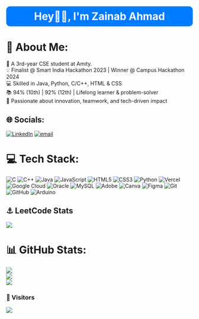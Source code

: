 <h1 align="center" style="background-color:#007BFF;color:white;padding:10px;border-radius:10px;">
  Hey👋🏻, I'm Zainab Ahmad
</h1>

# 💫 About Me:
🌟 A 3rd-year CSE student at Amity.  <br>💡 Finalist @ Smart India Hackathon 2023 | Winner @ Campus Hackathon 2024  <br>💻 Skilled in Java, Python, C/C++, HTML & CSS  <br>📚 94% (10th) | 92% (12th) | Lifelong learner & problem-solver  <br>🤝 Passionate about innovation, teamwork, and tech-driven impact  <br>

## 🌐 Socials:
[![LinkedIn](https://img.shields.io/badge/LinkedIn-%230077B5.svg?logo=linkedin&logoColor=white)](https://linkedin.com/in/https://www.linkedin.com/in/zainabahmad14/) [![email](https://img.shields.io/badge/Email-D14836?logo=gmail&logoColor=white)](mailto:zainab14ahmad@gmail.com) 


# 💻 Tech Stack:
![C](https://img.shields.io/badge/c-%2300599C.svg?style=for-the-badge&logo=c&logoColor=white) ![C++](https://img.shields.io/badge/c++-%2300599C.svg?style=for-the-badge&logo=c%2B%2B&logoColor=white) ![Java](https://img.shields.io/badge/java-%23ED8B00.svg?style=for-the-badge&logo=openjdk&logoColor=white) ![JavaScript](https://img.shields.io/badge/javascript-%23323330.svg?style=for-the-badge&logo=javascript&logoColor=%23F7DF1E) ![HTML5](https://img.shields.io/badge/html5-%23E34F26.svg?style=for-the-badge&logo=html5&logoColor=white) ![CSS3](https://img.shields.io/badge/css3-%231572B6.svg?style=for-the-badge&logo=css3&logoColor=white) ![Python](https://img.shields.io/badge/python-3670A0?style=for-the-badge&logo=python&logoColor=ffdd54) ![Vercel](https://img.shields.io/badge/vercel-%23000000.svg?style=for-the-badge&logo=vercel&logoColor=white) ![Google Cloud](https://img.shields.io/badge/GoogleCloud-%234285F4.svg?style=for-the-badge&logo=google-cloud&logoColor=white) ![Oracle](https://img.shields.io/badge/Oracle-F80000?style=for-the-badge&logo=oracle&logoColor=white) ![MySQL](https://img.shields.io/badge/mysql-4479A1.svg?style=for-the-badge&logo=mysql&logoColor=white) ![Adobe](https://img.shields.io/badge/adobe-%23FF0000.svg?style=for-the-badge&logo=adobe&logoColor=white) ![Canva](https://img.shields.io/badge/Canva-%2300C4CC.svg?style=for-the-badge&logo=Canva&logoColor=white) ![Figma](https://img.shields.io/badge/figma-%23F24E1E.svg?style=for-the-badge&logo=figma&logoColor=white) ![Git](https://img.shields.io/badge/git-%23F05033.svg?style=for-the-badge&logo=git&logoColor=white) ![GitHub](https://img.shields.io/badge/github-%23121011.svg?style=for-the-badge&logo=github&logoColor=white) ![Arduino](https://img.shields.io/badge/-Arduino-00979D?style=for-the-badge&logo=Arduino&logoColor=white)

## ⚓ LeetCode Stats
![](https://leetcard.jacoblin.cool/zainab14ahmad?cache=0)

 # 📊 GitHub Stats:
![](https://github-readme-stats.vercel.app/api?username=codiezodie&theme=highcontrast&hide_border=false&include_all_commits=true&count_private=true)<br/>
![](https://github-readme-streak-stats.herokuapp.com/?user=codiezodie&theme=highcontrast&hide_border=false)<br/>
![](https://github-readme-stats.vercel.app/api/top-langs/?username=codiezodie&theme=highcontrast&hide_border=false&include_all_commits=true&count_private=true&layout=compact)

<h3 align="left">👀 Visitors</h3>
<p align="left">
  <img src="https://profile-counter.glitch.me/codiezodie/count.svg" />
</p>
